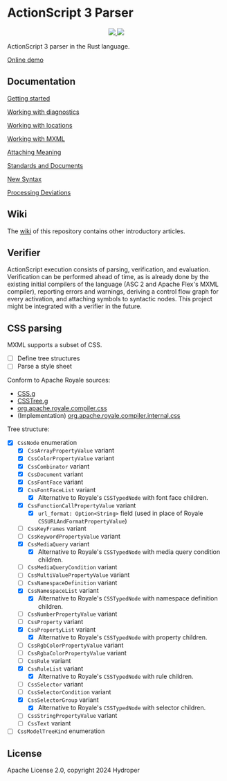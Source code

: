 # ActionScript 3 Parser

<p align="center">
  <a href="https://lib.rs/crates/as3_parser">
    <img src="https://img.shields.io/badge/lib.rs-green">
  </a>
  <a href="https://docs.rs/as3_parser">
    <img src="https://img.shields.io/badge/Rust%20API%20Documentation-gray">
  </a>
</p>

ActionScript 3 parser in the Rust language.

[Online demo](https://hydroper.github.io/as3parser/demo)

## Documentation

[Getting started](docs/getting-started.md)

[Working with diagnostics](docs/diagnostics.md)

[Working with locations](docs/locations.md)

[Working with MXML](docs/working-with-mxml.md)

[Attaching Meaning](docs/attaching-meaning.md)

[Standards and Documents](docs/standards.md)

[New Syntax](docs/new-syntax.md)

[Processing Deviations](docs/processing-deviations.md)

## Wiki

The [wiki](https://github.com/hydroper/as3parser/wiki) of this repository contains other introductory articles.

## Verifier

ActionScript execution consists of parsing, verification, and evaluation. Verification can be performed ahead of time, as is already done by the existing initial compilers of the language (ASC 2 and Apache Flex's MXML compiler), reporting errors and warnings, deriving a control flow graph for every activation, and attaching symbols to syntactic nodes. This project might be integrated with a verifier in the future.

## CSS parsing

MXML supports a subset of CSS.

- [ ] Define tree structures
- [ ] Parse a style sheet

Conform to Apache Royale sources:

- [CSS.g](https://github.com/apache/royale-compiler/blob/develop/compiler/src/main/antlr3/org/apache/royale/compiler/internal/css/CSS.g)
- [CSSTree.g](https://github.com/apache/royale-compiler/blob/develop/compiler/src/main/antlr3/org/apache/royale/compiler/internal/css/CSSTree.g)
- [org.apache.royale.compiler.css](https://github.com/apache/royale-compiler/tree/fc03f3b4fa9bc93e2492dc3dc7db045656b8fa24/compiler/src/main/java/org/apache/royale/compiler/css)
- (Implementation) [org.apache.royale.compiler.internal.css](https://github.com/apache/royale-compiler/tree/fc03f3b4fa9bc93e2492dc3dc7db045656b8fa24/compiler/src/main/java/org/apache/royale/compiler/internal/css)

Tree structure:

* [x] `CssNode` enumeration
  * [x] `CssArrayPropertyValue` variant
  * [x] `CssColorPropertyValue` variant
  * [x] `CssCombinator` variant
  * [x] `CssDocument` variant
  * [x] `CssFontFace` variant
  * [x] `CssFontFaceList` variant
    * [x] Alternative to Royale's `CSSTypedNode` with font face children.
  * [x] `CssFunctionCallPropertyValue` variant
    * [x] `url_format: Option<String>` field (used in place of Royale `CSSURLAndFormatPropertyValue`)
  * [ ] `CssKeyFrames` variant
  * [ ] `CssKeywordPropertyValue` variant
  * [x] `CssMediaQuery` variant
    * [x] Alternative to Royale's `CSSTypedNode` with media query condition children.
  * [ ] `CssMediaQueryCondition` variant
  * [ ] `CssMultiValuePropertyValue` variant
  * [ ] `CssNamespaceDefinition` variant
  * [x] `CssNamespaceList` variant
    * [x] Alternative to Royale's `CSSTypedNode` with namespace definition children.
  * [ ] `CssNumberPropertyValue` variant
  * [ ] `CssProperty` variant
  * [x] `CssPropertyList` variant
    * [x] Alternative to Royale's `CSSTypedNode` with property children.
  * [ ] `CssRgbColorPropertyValue` variant
  * [ ] `CssRgbaColorPropertyValue` variant
  * [ ] `CssRule` variant
  * [x] `CssRuleList` variant
    * [x] Alternative to Royale's `CSSTypedNode` with rule children.
  * [ ] `CssSelector` variant
  * [ ] `CssSelectorCondition` variant
  * [x] `CssSelectorGroup` variant
    * [x] Alternative to Royale's `CSSTypedNode` with selector children.
  * [ ] `CssStringPropertyValue` variant
  * [ ] `CssText` variant
* [ ] `CssModelTreeKind` enumeration

## License

Apache License 2.0, copyright 2024 Hydroper
